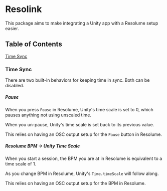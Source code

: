 # Resolink

This package aims to make integrating a Unity app with a Resolume setup easier.

## Table of Contents

[Time Sync](#time-sync)

### Time Sync

There are two built-in behaviors for keeping time in sync.  Both can be disabled.

##### Pause

When you press `Pause` in Resolume, Unity's time scale is set to 0, which pauses anything not using unscaled time.

When you un-pause, Unity's time scale is set back to its previous value.

This relies on having an OSC output setup for the `Pause` button in Resolume.


##### Resolume BPM -> Unity Time Scale

When you start a session, the BPM you are at in Resolume is equivalent to a time scale of 1.

As you change BPM in Resolume, Unity's `Time.timeScale` will follow along.

This relies on having an OSC output setup for the BPM in Resolume.

